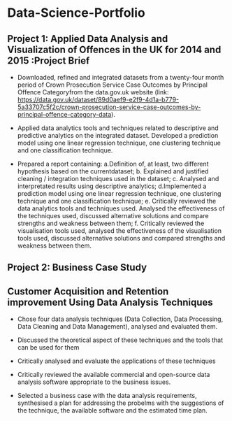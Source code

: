 # Data-Science-Portfolio

## Project 1: Applied Data Analysis and Visualization of Offences in the UK for 2014 and 2015 :Project Brief

* Downloaded, refined and integrated datasets from a twenty-four month period of Crown Prosecution Service Case Outcomes by Principal Offence Categoryfrom the data.gov.uk website (link: https://data.gov.uk/dataset/89d0aef9-e2f9-4d1a-b779-5a33707c5f2c/crown-prosecution-service-case-outcomes-by-principal-offence-category-data). 

* Applied data  analytics  tools  and  techniques related to descriptive and predictive analytics on the integrated dataset. Developed  a  prediction  model  using  one  linear  regression technique, one clustering technique and one classification technique.

* Prepared a report containing: a.Definition  of,  at  least,  two  different  hypothesis  based  on  the  currentdataset; b. Explained  and  justified  cleaning /  integration  techniques  used in the dataset; c. Analysed and interpretated results using descriptive analytics; d.Implemented   a   prediction   model   using  one   linear   regression technique, one clustering technique and one classification technique; e. Critically reviewed the data analytics tools and techniques used. Analysed  the effectiveness  of  the  techniques  used,  discussed alternative  solutions  and  compare  strengths  and  weakness  between them; f. Critically  reviewed the  visualisation  tools  used, analysed  the effectiveness of the visualisation tools used, discussed alternative solutions and compared strengths and weakness between them.


## Project 2: Business Case Study

## Customer Acquisition and Retention improvement Using Data Analysis Techniques

* Chose four data analysis techniques (Data Collection, Data Processing, Data Cleaning and Data Management), analysed and evaluated them. 

* Discussed the theoretical aspect of these techniques and the tools that can be used for them

* Critically analysed and evaluate the applications of these techniques

* Critically reviewed the available commercial and open-source data analysis software appropriate to the business issues.

* Selected a business case with the data analysis requirements, synthesised a plan for addressing the probelms with the suggestions of the technique, the available software and the estimated time plan.
